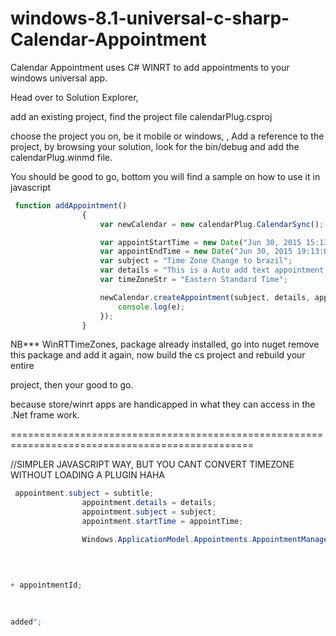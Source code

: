 # windows-8.1-universal-c-sharp-Calendar-Appointment
Calendar Appointment uses C# WINRT to add appointments to your windows universal app.

Head over to Solution Explorer,

add an existing project, find the project file calendarPlug.csproj

choose the project you on, be it mobile or windows, <this code should work on both platforms>,
Add a reference to the project, by browsing your solution, look for the bin/debug and add the calendarPlug.winmd file.

You should be good to go, bottom you will find a sample on how to use it in javascript

``` javascript
 function addAppointment()
                {
                    var newCalendar = new calendarPlug.CalendarSync();

                    var appointStartTime = new Date("Jun 30, 2015 15:13:00");
                    var appointEndTime = new Date("Jun 30, 2015 19:13:00");
                    var subject = "Time Zone Change to brazil";
                    var details = "This is a Auto add text appointment, did this because an appoinment can only be added through user interaction";
                    var timeZoneStr = "Eastern Standard Time";

                    newCalendar.createAppointment(subject, details, appointStartTime, appointEndTime, timeZoneStr, function (e) {
                        console.log(e);
                    });
                }            
```


NB*** WinRTTimeZones,  package already installed, go into nuget remove this package and add it again, now build the cs project and rebuild your entire 

project, then your good to go.

because store/winrt apps are handicapped in what they can access in the .Net frame work.


================================================================================================


//SIMPLER JAVASCRIPT WAY, BUT YOU CANT CONVERT TIMEZONE WITHOUT LOADING A PLUGIN HAHA
```C#
 appointment.subject = subtitle;
                appointment.details = details;
                appointment.subject = subject;
                appointment.startTime = appointTime;

                Windows.ApplicationModel.Appointments.AppointmentManager.showAddAppointmentAsync(appointment, rect).done(
                                                                                    function (appointmentId) {
                                                                                        if (appointmentId) {
                                                                                            document.querySelector('#result').innerText = "Appointment Id: " 

+ appointmentId;
                                                                                        } else {
                                                                                            document.querySelector('#result').innerText = "Appointment not 

added";
                                                                                        }
                                                                                    });
```
